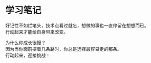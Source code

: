 # 学习笔记

好记性不如烂笔头，技术点看过就忘，想做的事也一直停留在想想而已。  
行动起来才能给自身带来改变。  

为什么你成长很慢？    
因为当你面前摆着几条路时，你总是选择最容易走的那条。  
行动起来，迎接挑战！

